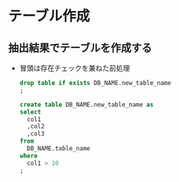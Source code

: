 # テーブル作成

## 抽出結果でテーブルを作成する
* 冒頭は存在チェックを兼ねた前処理

  ```sql
  drop table if exists DB_NAME.new_table_name
  ;

  create table DB_NAME.new_table_name as
  select
    col1
    ,col2
    ,col3
  from
    DB_NAME.table_name
  where
    col1 > 10
  ;
  ```
